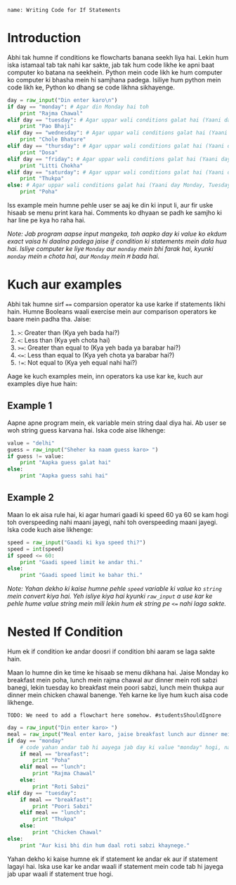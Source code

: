 ```ngMeta
name: Writing Code for If Statements
```

# Introduction

Abhi tak humne if conditions ke flowcharts banana seekh liya hai. Lekin hum iska istamaal tab tak nahi kar sakte, jab tak hum code likhe ke apni baat computer ko batana na seekhein. Python mein code likh ke hum computer ko computer ki bhasha mein hi samjhana padega. Isiliye hum python mein code likh ke, Python ko dhang se code likhna sikhayenge.

```python
day = raw_input("Din enter karo\n")
if day == "monday": # Agar din Monday hai toh
	print "Rajma Chawal"
elif day == "tuesday": # Agar uppar wali conditions galat hai (Yaani day Monday nahi hai) aur day Tuesday hai toh
	print "Pao Bhaji"
elif day == "wednesday": # Agar uppar wali conditions galat hai (Yaani day Monday aur Tuesday nahi hai) aur day Wednesday hai toh
	print "Chole Bhature"
elif day == "thursday": # Agar uppar wali conditions galat hai (Yaani day Monday, Tuesday aur Wednesday nahi hai) aur day Thursday hai toh
	print "Dosa"
elif day == "friday": # Agar uppar wali conditions galat hai (Yaani day Monday, Tuesday, Wednesday aur Thursday nahi hai) aur day Friday hai toh
	print "Litti Chokha"
elif day == "saturday": # Agar uppar wali conditions galat hai (Yaani day Monday, Tuesday, Wednesday, Thursday aur Friday nahi hai) aur day Saturday hai toh
	print "Thukpa"
else: # Agar uppar wali conditions galat hai (Yaani day Monday, Tuesday, Wednesday, Thursday, Friday aur Saturday nahi hai)
	print "Poha"
```

Iss example mein humne pehle user se aaj ke din ki input li, aur fir uske hisaab se menu print kara hai. Comments ko dhyaan se padh ke samjho ki har line pe kya ho raha hai.

*Note: Jab program aapse input mangeka, toh aapko day ki value ko ekdum exact vaisa hi daalna padega jaise if condition ki statements mein dala hua hai. Isliye computer ke liye `Monday` aur `monday` mein bhi farak hai, kyunki `monday` mein `m` chota hai, aur `Monday` mein `M` bada hai.*

# Kuch aur examples

Abhi tak humne sirf `==` comparsion operator ka use karke if statements likhi hain. Humne Booleans waali exercise mein aur comparison operators ke baare mein padha tha. Jaise:

1. `>`: Greater than (Kya yeh bada hai?)
2. `<`: Less than (Kya yeh chota hai)
3. `>=`: Greater than equal to (Kya yeh bada ya barabar hai?)
4. `<=`: Less than equal to (Kya yeh chota ya barabar hai?)
5. `!=`: Not equal to (Kya yeh equal nahi hai?)

Aage ke kuch examples mein, inn operators ka use kar ke, kuch aur examples diye hue hain:

## Example 1
Aapne apne program mein, ek variable mein string daal diya hai. Ab user se woh string guess karvana hai. Iska code aise likhenge:

```python
value = "delhi"
guess = raw_input("Sheher ka naam guess karo> ")
if guess != value:
	print "Aapka guess galat hai"
else:
	print "Aapka guess sahi hai"
```

## Example 2
Maan lo ek aisa rule hai, ki agar humari gaadi ki speed 60 ya 60 se kam hogi toh overspeeding nahi maani jayegi, nahi toh overspeeding maani jayegi. Iska code kuch aise likhenge:

```python
speed = raw_input("Gaadi ki kya speed thi?")
speed = int(speed)
if speed <= 60:
	print "Gaadi speed limit ke andar thi."
else:
	print "Gaadi speed limit ke bahar thi."
```

*Note: Yahan dekho ki kaise humne pehle `speed` variable ki value ko `string` mein convert kiya hai. Yeh isliye kiya hai kyunki `raw_input` a use kar ke pehle hume value string mein mili lekin hum ek string pe `<=` nahi laga sakte.*

# Nested If Condition
Hum ek if condition ke andar doosri if condition bhi aaram se laga sakte hain.

Maan lo humne din ke time ke hisaab se menu dikhana hai. Jaise Monday ko breakfast mein poha, lunch mein rajma chawal aur  dinner mein roti sabzi banegi, lekin tuesday ko breakfast mein poori sabzi, lunch mein thukpa aur dinner mein chicken chawal banenge. Yeh karne ke liye hum kuch aisa code likhenge.

`TODO: We need to add a flowchart here somehow. #studentsShouldIgnore`

```python
day = raw_input("Din enter karo> ")
meal = raw_input("Meal enter karo, jaise breakfast lunch aur dinner mein se ek> ")
if day == "monday"
	# code yahan andar tab hi aayega jab day ki value "monday" hogi, nahi andar aayega hi nahi
	if meal == "breafast":
		print "Poha"
	elif meal == "lunch":
		print "Rajma Chawal"
	else:
		print "Roti Sabzi"
elif day == "tuesday":
	if meal == "breakfast":
		print "Poori Sabzi"
	elif meal == "lunch":
		print "Thukpa"
	else:
		print "Chicken Chawal"
else:
	print "Aur kisi bhi din hum daal roti sabzi khaynege."
```

Yahan dekho ki kaise humne ek if statement ke andar ek aur if statement lagayi hai. Iska use kar ke andar waali if statement mein code tab hi jayega jab upar waali if statement true hogi.
